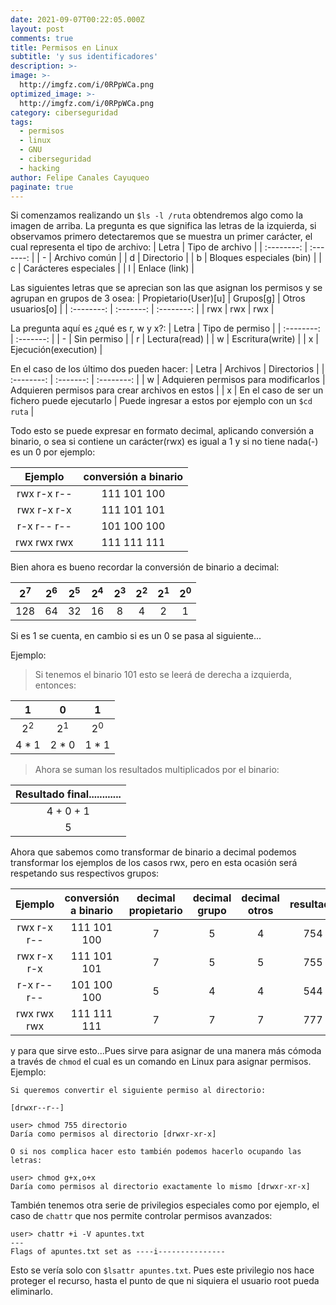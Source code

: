 ```yaml
---
date: 2021-09-07T00:22:05.000Z
layout: post
comments: true
title: Permisos en Linux
subtitle: 'y sus identificadores'
description: >-
image: >-
  http://imgfz.com/i/0RPpWCa.png
optimized_image: >-
  http://imgfz.com/i/0RPpWCa.png
category: ciberseguridad
tags:
  - permisos
  - linux
  - GNU
  - ciberseguridad
  - hacking
author: Felipe Canales Cayuqueo
paginate: true
---
```

Si comenzamos realizando un 	```$ls -l /ruta``` obtendremos algo como la imagen de arriba. La pregunta es que significa las letras de la izquierda, si observamos primero detectaremos que se muestra un primer carácter, el cual representa el tipo de archivo:
| Letra | Tipo de archivo |
| :--------: | :-------: |
| - | Archivo común |
| d | Directorio |
| b | Bloques especiales (bin) |
| c | Carácteres especiales |
| l | Enlace (link) |

Las siguientes letras que se aprecian son las que asignan los permisos y se agrupan en grupos de 3 osea:
| Propietario(User)[u] | Grupos[g] | Otros usuarios[o] |
| :--------: | :-------: | :--------: |
| rwx | rwx | rwx |

La pregunta aquí es ¿qué es r, w y x?:
| Letra | Tipo de permiso |
| :--------: | :-------: |
| - | Sin permiso |
| r | Lectura(read) |
| w | Escritura(write) |
| x | Ejecución(execution) |

En el caso de los último dos pueden hacer:
| Letra | Archivos | Directorios |
| :--------: | :-------: | :--------: |
| w | Adquieren permisos para modificarlos | Adquieren permisos para crear archivos en estos |
| x | En el caso de ser un fichero puede ejecutarlo | Puede ingresar a estos por ejemplo con un ```$cd ruta``` |

Todo esto se puede expresar en formato decimal, aplicando conversión a binario, o sea si contiene un carácter(rwx) es igual a 1 y si no tiene nada(-) es un 0 por ejemplo:

| Ejemplo | conversión a binario |
| :--------: | :-------: |
| rwx r-x r-- | 111 101 100 |
| rwx r-x r-x | 111 101 101 |
| r-x r-- r-- | 101 100 100 |
| rwx rwx rwx | 111 111 111 |

Bien ahora es bueno recordar la conversión de binario a decimal:

| 2<sup>7</sup> | 2<sup>6</sup> | 2<sup>5</sup> | 2<sup>4</sup> | 2<sup>3</sup> | 2<sup>2</sup> | 2<sup>1</sup> | 2<sup>0</sup> |
| :--------: | :-------: | :--------: | :--------: | :--------: | :--------: | :--------: | :--------: |
| 128 | 64 | 32 | 16 | 8 | 4 | 2 | 1 |

Si es 1 se cuenta, en cambio si es un 0 se pasa al siguiente...

Ejemplo:

> Si tenemos el binario  101 esto se leerá de derecha a izquierda, entonces:

| 1 | 0 | 1 |
| :--------: | :-------: | :-------: |
| 2<sup>2</sup> | 2<sup>1</sup> | 2<sup>0</sup> |
| 4 * 1 | 2 * 0 | 1 * 1 |

> Ahora se suman los resultados multiplicados por el binario:

| Resultado final............|
| :--------: |
| 4 + 0 + 1 |
| 5 |

Ahora que sabemos como transformar de binario a decimal podemos transformar los ejemplos de los casos rwx, pero en esta ocasión será respetando sus respectivos grupos:

| Ejemplo | conversión a binario | decimal propietario | decimal grupo | decimal otros | resultado |
| :--------: | :-------: | :-------: | :-------: | :-------: | :-------: |
| rwx r-x r-- | 111 101 100 | 7 | 5 | 4 | 754 |
| rwx r-x r-x | 111 101 101 | 7 | 5 | 5 | 755 |
| r-x r-- r-- | 101 100 100 | 5 | 4 | 4 | 544 |
| rwx rwx rwx | 111 111 111 | 7 | 7 | 7 | 777 |

y para que sirve esto...Pues sirve para asignar de una manera más cómoda a través de ```chmod``` el cual es un comando en Linux para asignar permisos. Ejemplo:
```user
Si queremos convertir el siguiente permiso al directorio:

[drwxr--r--]

user> chmod 755 directorio
Daría como permisos al directorio [drwxr-xr-x]

O si nos complica hacer esto también podemos hacerlo ocupando las letras:

user> chmod g+x,o+x
Daría como permisos al directorio exactamente lo mismo [drwxr-xr-x]
```

También tenemos otra serie de privilegios especiales como por ejemplo, el caso de ```chattr``` que nos permite controlar permisos avanzados:
```user
user> chattr +i -V apuntes.txt
---
Flags of apuntes.txt set as ----i---------------
```
Esto se vería solo con ```$lsattr apuntes.txt```. Pues este privilegio nos hace proteger el recurso, hasta el punto de que ni siquiera el usuario root pueda eliminarlo.
